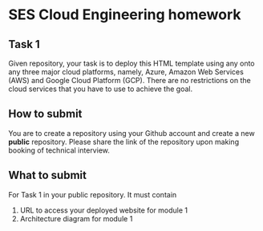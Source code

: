 <h1>SES Cloud Engineering homework</h1>

<h2>Task 1</h2>

Given repository, your task is to deploy this HTML template using any onto any three major cloud platforms, namely, Azure, Amazon Web Services (AWS) and Google Cloud Platform (GCP). There are no restrictions on the cloud services that you have to use to achieve the goal.

<h2>How to submit</h2>

You are to create a repository using your Github account and create a new <b>public</b> repository. Please share the link of the repository upon making booking of technical interview.

<h2>What to submit</h2>

For Task 1 in your public repository. It must contain

1. URL to access your deployed website for module 1
2. Architecture diagram for module 1

